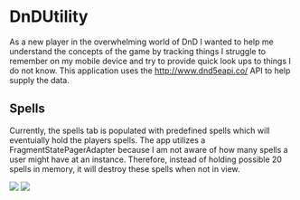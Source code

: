# DnDUtility
As a new player in the overwhelming world of DnD I wanted to help me understand the concepts of the game by tracking things I struggle to remember on my mobile device and try to provide quick look ups to things I do not know. This application uses the http://www.dnd5eapi.co/ API to help supply the data.

## Spells
Currently, the spells tab is populated with predefined spells which will eventuially hold the players spells.
The app utilizes a FragmentStatePagerAdapter because I am not aware of how many spells a user might have at an instance. Therefore, instead of holding possible 20 spells in memory, it will destroy these spells when not in view.

![](https://media.giphy.com/media/XFwFAhHNpgw60D7Pwa/giphy.webp) ![](https://media.giphy.com/media/RKAcJGHRCWaaVZ5O4I/giphy.webp)
